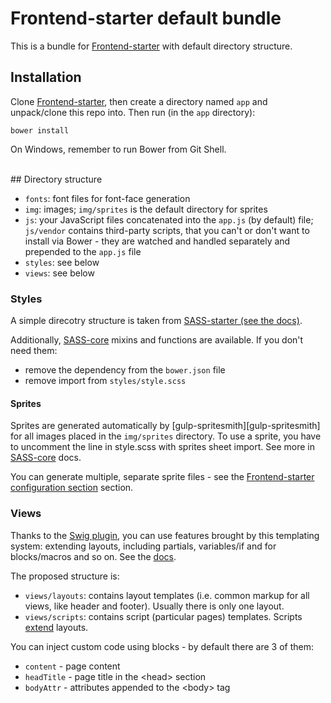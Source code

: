 # Frontend-starter default bundle

This is a bundle for [Frontend-starter][frontend-starter] with default directory structure.


## Installation
Clone [Frontend-starter][frontend-starter], then create a directory named `app` and unpack/clone this repo into. Then run (in the `app` directory):

```
bower install
```

On Windows, remember to run Bower from Git Shell.

<br>
## Directory structure

* `fonts`: font files for font-face generation
* `img`: images; `img/sprites` is the default directory for sprites
* `js`: your JavaScript files concatenated into the `app.js` (by default) file; `js/vendor` contains third-party scripts, that you can't or don't want to install via Bower - they are watched and handled separately and prepended to the `app.js` file
* `styles`: see below
* `views`: see below

### Styles
A simple direcotry structure is taken from [SASS-starter (see the docs)][sass-starter].

Additionally, [SASS-core][sass-core] mixins and functions are available. If you don't need them:
* remove the dependency from the `bower.json` file
* remove import from `styles/style.scss`

#### Sprites
Sprites are generated automatically by [gulp-spritesmith][gulp-spritesmith] for all images placed in the `img/sprites` directory. To use a sprite, you have to uncomment the line in style.scss with sprites sheet import. See more in [SASS-core][sass-core] docs.

You can generate multiple, separate sprite files - see the [Frontend-starter configuration section][frontend-starter] section.


### Views
Thanks to the [Swig plugin][gulp-swig], you can use features brought by this templating system: extending layouts, including partials, variables/if and for blocks/macros and so on. See the [docs][swig-docs].

The proposed structure is:
* `views/layouts`: contains layout templates (i.e. common markup for all views, like header and footer). Usually there is only one layout.
* `views/scripts`: contains script (particular pages) templates. Scripts [extend](http://twig.sensiolabs.org/doc/tags/extends.html) layouts.

You can inject custom code using blocks - by default there are 3 of them:
* `content` - page content
* `headTitle` - page title in the &lt;head&gt; section
* `bodyAttr` - attributes appended to the &lt;body&gt; tag




[frontend-starter]: https://github.com/implico/frontend-starter
[gulp-swig]: https://github.com/colynb/gulp-swig
[sass-core]: https://github.com/implico/sass-core
[sass-starter]: https://github.com/implico/sass-starter
[swig-docs]: http://paularmstrong.github.io/swig/docs/
